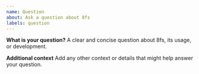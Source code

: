 ```yaml
---
name: Question
about: Ask a question about 8fs
labels: question
---
```


**What is your question?**
A clear and concise question about 8fs, its usage, or development.

**Additional context**
Add any other context or details that might help answer your question.
